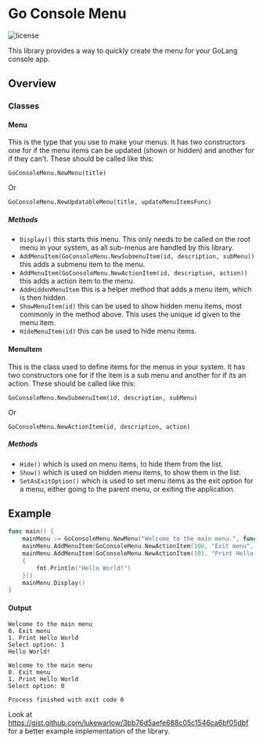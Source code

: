 
# Go Console Menu
![license](https://img.shields.io/hexpm/l/plug.svg)

This library provides a way to quickly create the menu for your GoLang console app.

##  Overview

### Classes

#### Menu
This is the type that you use to make your menus.
It has two constructors one for if the menu items can be updated (shown or hidden) and another for if they can't. 
These should be called like this: 

`GoConsoleMenu.NewMenu(title)`

Or

`GoConsoleMenu.NewUpdatableMenu(title, updateMenuItemsFunc)`

##### Methods
- `Display()` this starts this menu. This only needs to be called on the root menu in your system, as all sub-menus are handled by this library.
- `AddMenuItem(GoConsoleMenu.NewSubmenuItem(id, description, subMenu))` this adds a submenu item to the menu. 
- `AddMenuItem(GoConsoleMenu.NewActionItem(id, description, action))` this adds a action item to the menu. 
- `AddHiddenMenuItem` this is a helper method that adds a menu item, which is then hidden.
- `ShowMenuItem(id)` this can be used to show hidden menu items, most commonly in the method above. This uses the unique id given to the menu item.
- `HideMenuItem(id)` this can be used to hide menu items.

#### MenuItem
This is the class used to define items for the menus in your system. 
It has two constructors one for if the item is a sub menu and another for if its an action. 
These should be called like this: 

`GoConsoleMenu.NewSubmenuItem(id, description, subMenu)`

Or

`GoConsoleMenu.NewActionItem(id, description, action)`

##### Methods
- `Hide()` which is used on menu items, to hide them from the list.
- `Show()` which is used on hidden menu items, to show them in the list.
- `SetAsExitOption()` which is used to set menu items as the exit option for a menu, either going to the parent menu, or exiting the application.

## Example
```Go
func main() {
	mainMenu := GoConsoleMenu.NewMenu("Welcome to the main menu.", func(menu *GoConsoleMenu.Menu) {})
	mainMenu.AddMenuItem(GoConsoleMenu.NewActionItem(100, "Exit menu", func() {}).SetAsExitOption())
	mainMenu.AddMenuItem(GoConsoleMenu.NewActionItem(101, "Print Hello World", func() 
	{
		fmt.Println("Hello World!")
	}))
	mainMenu.Display()
}
```

#### Output
```text
Welcome to the main menu
0. Exit menu
1. Print Hello World
Select option: 1
Hello World!

Welcome to the main menu
0. Exit menu
1. Print Hello World
Select option: 0

Process finished with exit code 0
```

Look at <a>https://gist.github.com/lukewarlow/3bb76d5aefe688c05c1546ca6bf05dbf<a> for a better example implementation of the library.
